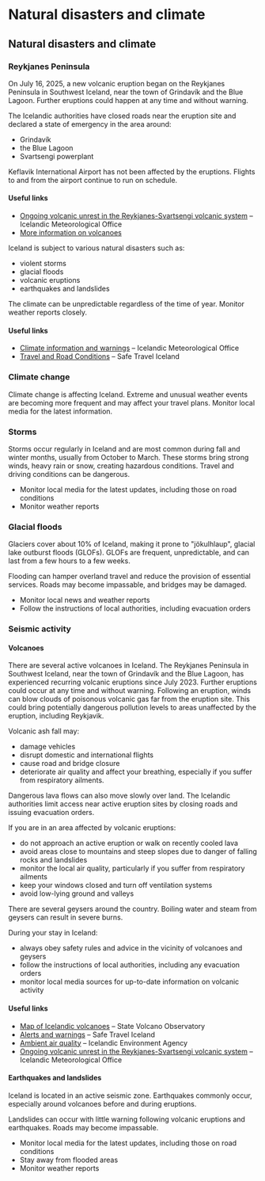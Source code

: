 # Natural disasters and climate

## Natural disasters and climate

### Reykjanes Peninsula

On July 16, 2025, a new volcanic eruption began on the Reykjanes Peninsula in Southwest Iceland, near the town of Grindavík and the Blue Lagoon. Further eruptions could happen at any time and without warning.

The Icelandic authorities have closed roads near the eruption site and declared a state of emergency in the area around:

* Grindavík
* the Blue Lagoon
* Svartsengi powerplant

Keflavik International Airport has not been affected by the eruptions. Flights to and from the airport continue to run on schedule.

#### Useful links

* [Ongoing volcanic unrest in the Reykjanes-Svartsengi volcanic system](https://en.vedur.is/about-imo/news/) – Icelandic Meteorological Office
* [More information on volcanoes](#volcanoes)

Iceland is subject to various natural disasters such as:

* violent storms
* glacial floods
* volcanic eruptions
* earthquakes and landslides

The climate can be unpredictable regardless of the time of year. Monitor weather reports closely.

#### Useful links

* [Climate information and warnings](https://en.vedur.is/) – Icelandic Meteorological Office
* [Travel and Road Conditions](https://safetravel.is/conditions) – Safe Travel Iceland

### Climate change

Climate change is affecting Iceland. Extreme and unusual weather events are becoming more frequent and may affect your travel plans. Monitor local media for the latest information.

### Storms

Storms occur regularly in Iceland and are most common during fall and winter months, usually from October to March. These storms bring strong winds, heavy rain or snow, creating hazardous conditions. Travel and driving conditions can be dangerous.

* Monitor local media for the latest updates, including those on road conditions
* Monitor weather reports

### Glacial floods

Glaciers cover about 10% of Iceland, making it prone to "jökulhlaup", glacial lake outburst floods (GLOFs). GLOFs are frequent, unpredictable, and can last from a few hours to a few weeks.

Flooding can hamper overland travel and reduce the provision of essential services. Roads may become impassable, and bridges may be damaged.

* Monitor local news and weather reports
* Follow the instructions of local authorities, including evacuation orders

### Seismic activity

#### Volcanoes

There are several active volcanoes in Iceland. The Reykjanes Peninsula in Southwest Iceland, near the town of Grindavík and the Blue Lagoon, has experienced recurring volcanic eruptions since July 2023. Further eruptions could occur at any time and without warning. Following an eruption, winds can blow clouds of poisonous volcanic gas far from the eruption site. This could bring potentially dangerous pollution levels to areas unaffected by the eruption, including Reykjavik.

Volcanic ash fall may:

* damage vehicles
* disrupt domestic and international flights
* cause road and bridge closure
* deteriorate air quality and affect your breathing, especially if you suffer from respiratory ailments.

Dangerous lava flows can also move slowly over land. The Icelandic authorities limit access near active eruption sites by closing roads and issuing evacuation orders.

If you are in an area affected by volcanic eruptions:

* do not approach an active eruption or walk on recently cooled lava
* avoid areas close to mountains and steep slopes due to danger of falling rocks and landslides
* monitor the local air quality, particularly if you suffer from respiratory ailments
* keep your windows closed and turn off ventilation systems
* avoid low-lying ground and valleys

There are several geysers around the country. Boiling water and steam from geysers can result in severe burns.

During your stay in Iceland:

* always obey safety rules and advice in the vicinity of volcanoes and geysers
* follow the instructions of local authorities, including any evacuation orders
* monitor local media sources for up-to-date information on volcanic activity

#### Useful links

* [Map of Icelandic volcanoes](https://icelandicvolcanoes.is/) – State Volcano Observatory
* [Alerts and warnings](https://safetravel.is/) – Safe Travel Iceland
* [Ambient air quality](https://loftgaedi.is/en?zoomLevel=7&lat=64.894972&lng=-18.675028) – Icelandic Environment Agency
* [Ongoing volcanic unrest in the Reykjanes-Svartsengi volcanic system](https://en.vedur.is/about-imo/news/) – Icelandic Meteorological Office

#### Earthquakes and landslides

Iceland is located in an active seismic zone. Earthquakes commonly occur, especially around volcanoes before and during eruptions.

Landslides can occur with little warning following volcanic eruptions and earthquakes. Roads may become impassable.

* Monitor local media for the latest updates, including those on road conditions
* Stay away from flooded areas
* Monitor weather reports
